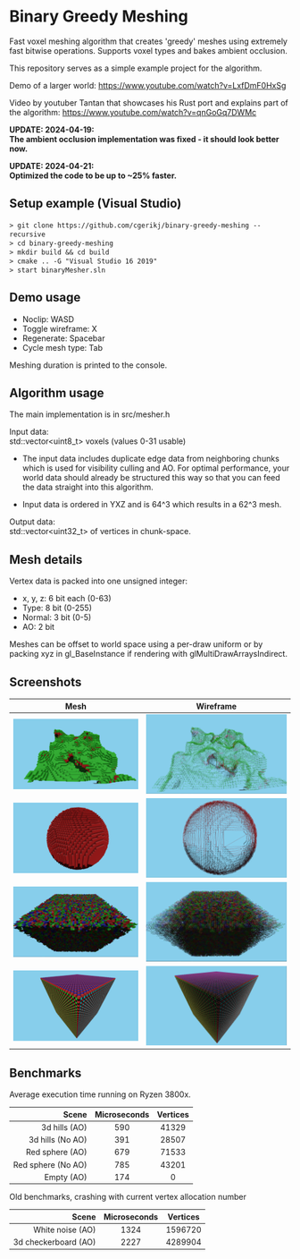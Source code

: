 # Binary Greedy Meshing

Fast voxel meshing algorithm that creates 'greedy' meshes using extremely fast bitwise operations. Supports voxel types and bakes ambient occlusion.

This repository serves as a simple example project for the algorithm.

Demo of a larger world: https://www.youtube.com/watch?v=LxfDmF0HxSg

Video by youtuber Tantan that showcases his Rust port and explains part of the algorithm: https://www.youtube.com/watch?v=qnGoGq7DWMc

**UPDATE: 2024-04-19:**  
**The ambient occlusion implementation was fixed - it should look better now.**

**UPDATE: 2024-04-21:**  
**Optimized the code to be up to ~25% faster.**

## Setup example (Visual Studio)
```
> git clone https://github.com/cgerikj/binary-greedy-meshing --recursive
> cd binary-greedy-meshing
> mkdir build && cd build
> cmake .. -G "Visual Studio 16 2019"
> start binaryMesher.sln
```

## Demo usage

- Noclip: WASD
- Toggle wireframe: X
- Regenerate: Spacebar
- Cycle mesh type: Tab

Meshing duration is printed to the console.

## Algorithm usage
The main implementation is in src/mesher.h

Input data:  
std::vector<uint8_t> voxels (values 0-31 usable)  

* The input data includes duplicate edge data from neighboring chunks which is used for visibility culling and AO. For optimal performance, your world data should already be structured this way so that you can feed the data straight into this algorithm.

* Input data is ordered in YXZ and is 64^3 which results in a 62^3 mesh. 

Output data:  
std::vector<uint32_t> of vertices in chunk-space.

## Mesh details

Vertex data is packed into one unsigned integer:
- x, y, z: 6 bit each (0-63)
- Type: 8 bit (0-255)
- Normal: 3 bit (0-5)
- AO: 2 bit

Meshes can be offset to world space using a per-draw uniform or by packing xyz in gl_BaseInstance if rendering with glMultiDrawArraysIndirect.

## Screenshots
| Mesh                       | Wireframe                  |
| -------------------------- |:--------------------------:|
| ![](screenshots/cap1.png)  | ![](screenshots/cap2.png)  |
| ![](screenshots/cap7.png)  | ![](screenshots/cap8.png)  |
| ![](screenshots/cap3.png)  | ![](screenshots/cap4.png)  |
| ![](screenshots/cap5.png)  | ![](screenshots/cap6.png)  |

## Benchmarks
Average execution time running on Ryzen 3800x.

| Scene                 | Microseconds   | Vertices   |
| ---------------------:|:--------------:|:----------:|
| 3d hills (AO)         | 590            | 41329      |
| 3d hills (No AO)      | 391            | 28507      |
| Red sphere (AO)       | 679            | 71533      |
| Red sphere (No AO)    | 785            | 43201      |
| Empty (AO)            | 174            | 0          |

Old benchmarks, crashing with current vertex allocation number

| Scene                 | Microseconds   | Vertices   |
| ---------------------:|:--------------:|:----------:|
| White noise (AO)      | 1324           | 1596720    |
| 3d checkerboard (AO)  | 2227           | 4289904    |
